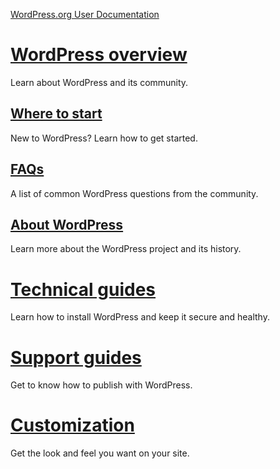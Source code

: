 [WordPress.org User Documentation](https://wordpress.org/documentation/)

# [WordPress overview](https://wordpress.org/documentation/overview/)

Learn about WordPress and its community.

## [Where to start](https://wordpress.org/documentation/category/where-to-start/)

New to WordPress? Learn how to get started.

## [FAQs](https://wordpress.org/documentation/category/faqs/)

A list of common WordPress questions from the community.

## [About WordPress](https://wordpress.org/documentation/category/about-wp/)

Learn more about the WordPress project and its history.

# [Technical guides](https://wordpress.org/documentation/technical-guides/)

Learn how to install WordPress and keep it secure and healthy.

# [Support guides](https://wordpress.org/documentation/support-guides/)

Get to know how to publish with WordPress.

# [Customization](https://wordpress.org/documentation/customization/)

Get the look and feel you want on your site.
